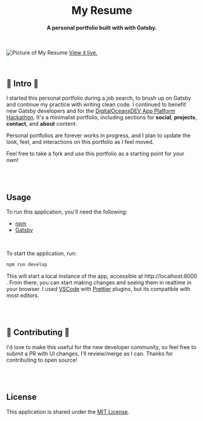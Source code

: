 <h1 align="center">My Resume</h1>
<h4 align="center">A personal portfolio built with with Gatsby.</h4>
<br/>

![Picture of My Resume](https://i.imgur.com/z3jS1wq.png)
[View it live.](https://lyns-portfolio-gjd85.ondigitalocean.app/)

<br/>

## 🌺 Intro 🌺
I started this personal portfolio during a job search, to brush up on Gatsby and continue my practice with writing clean code. I continued to benefit new Gatsby developers and for the [DigitalOceanxDEV App Platform Hackathon](https://dev.to/devteam/announcing-the-digitalocean-app-platform-hackathon-on-dev-2i1k). It's a minimalist portfolio, including sections for **social**, **projects**, **contact**, and **about** content. 

Personal portfolios are forever works in progress, and I plan to update the look, feel, and interactions on this portfolio as I feel moved.

Feel free to take a fork and use this portfolio as a starting point for your own! 

<br/><br/>

## Usage
To run this application, you'll need the following: 

- [npm](https://www.npmjs.com/get-npm)
- [Gatsby](https://www.gatsbyjs.com/docs/quick-start/)

<br/>

To start the application, run: 

```js
npm run develop
```

This will start a local instance of the app, accessible at http://localhost:8000 . From there, you can start making changes and seeing them in realtime in your browser. I used [VSCode](https://code.visualstudio.com/) with [Prettier](https://github.com/prettier/prettier) plugins, but its compatible with most editors.

<br/><br/>

## 🌺 Contributing 🌺
I'd love to make this useful for the new developer community, so feel free to submit a PR with UI changes. I'll review/merge as I can. Thanks for contributing to open source! 

<br/><br/>

## License
This application is shared under the [MIT License](https://github.com/lynmuldrow/my-resume/blob/master/LICENSE). 
